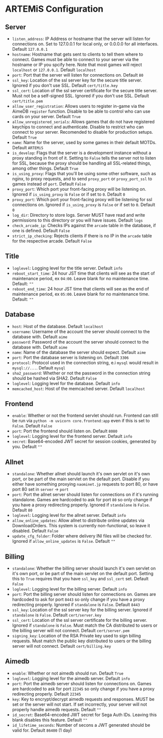 # ARTEMiS Configuration
## Server
- `listen_address`: IP Address or hostname that the server will listen for connections on. Set to 127.0.0.1 for local only, or 0.0.0.0 for all interfaces. Default `127.0.0.1`
- `hostname`: Hostname that gets sent to clients to tell them where to connect. Games must be able to connect to your server via the hostname or IP you spcify here. Note that most games will reject `localhost` or `127.0.0.1`. Default `localhost`
- `port`: Port that the server will listen for connections on. Default `80`
- `ssl_key`: Location of the ssl server key for the secure title server. Ignored if you don't use SSL. Default `cert/title.key`
- `ssl_cert`: Location of the ssl server certificate for the secure title server. Must not be a self-signed SSL. Ignored if you don't use SSL. Default `cert/title.pem`
- `allow_user_registration`: Allows users to register in-game via the AimeDB `register` function. Disable to be able to control who can use cards on your server. Default `True`
- `allow_unregistered_serials`: Allows games that do not have registered keychips to connect and authenticate. Disable to restrict who can connect to your server. Recomended to disable for production setups. Default `True`
- `name`: Name for the server, used by some games in their default MOTDs. Default `ARTEMiS`
- `is_develop`: Flags that the server is a development instance without a proxy standing in front of it. Setting to `False` tells the server not to listen for SSL, because the proxy should be handling all SSL-related things, among other things. Default `True`
- `is_using_proxy`: Flags that you'll be using some other software, such as nginx, to proxy requests, and to send `proxy_port` or `proxy_port_ssl` to games instead of `port`. Default `False`
- `proxy_port`: Which port your front-facing proxy will be listening on. Ignored if `is_using_proxy` is `False` or if set to `0`. Default `0`
- `proxy_port`: Which port your front-facing proxy will be listening for ssl connections on. Ignored if `is_using_proxy` is `False` or if set to `0`. Default `0`
- `log_dir`: Directory to store logs. Server MUST have read and write permissions to this directory or you will have issues. Default `logs`
- `check_arcade_ip`: Checks IPs against the `arcade` table in the database, if one is defined. Default `False`
- `strict_ip_checking`: Rejects clients if there is no IP in the `arcade` table for the respective arcade. Default `False`
## Title
- `loglevel`: Logging level for the title server. Default `info`
- `reboot_start_time`: 24 hour JST time that clients will see as the start of maintenance period, ex `04:00`. Leave blank for no maintenance time. Default: `""`
- `reboot_end_time`: 24 hour JST time that clients will see as the end of maintenance period, ex `05:00`. Leave blank for no maintenance time. Default: `""`
## Database
- `host`: Host of the database. Default `localhost`
- `username`: Username of the account the server should connect to the database with. Default `aime`
- `password`: Password of the account the server should connect to the database with. Default `aime`
- `name`: Name of the database the server should expect. Default `aime`
- `port`: Port the database server is listening on. Default `3306`
- `protocol`: Protocol used in the connection string, e.i `mysql` would result in `mysql://...`. Default `mysql`
- `sha2_password`: Whether or not the password in the connection string should be hashed via SHA2. Default `False`
- `loglevel`: Logging level for the database. Default `info`
- `memcached_host`: Host of the memcached server. Default `localhost`
## Frontend
- `enable`: Whether or not the frontend servlet should run. Frontend can still be run via `python -m uvicorn core.frontend:app` even if this is set to `False`. Default `False`
- `port`: Port the frontend should listen on. Default `8080`
- `loglevel`: Logging level for the frontend server. Default `info`
- `secret`: Base64-encoded JWT secret for session cookies, generated by you. Default `""`
## Allnet
- `standalone`: Whether allnet should launch it's own servlet on it's own port, or be part of the main servlet on the default port. Disable if you either have something proxying `naominet.jp` requests to port 80, or have port 80 set in `server` -> `port`
- `port`: Port the allnet server should listen for connections on if it's running standalone. Games are hardcoded to ask for port `80` so only change if you have a proxy redirecting properly. Ignored if `standalone` is `False`. Default `80`
- `loglevel`: Logging level for the allnet server. Default `info`
- `allow_online_updates`: Allow allnet to distribute online updates via DownloadOrders. This system is currently non-functional, so leave it disabled. Default `False`
- `update_cfg_folder`: Folder where delivery INI files will be checked for. Ignored if `allow_online_updates` is `False`. Default `""`
## Billing
- `standalone`: Whether the billing server should launch it's own servlet on it's own port, or be part of the main servlet on the default port. Setting this to `True` requires that you have `ssl_key` and `ssl_cert` set. Default `False`
- `loglevel`: Logging level for the billing server. Default `info`
- `port`: Port the billing server should listen for connections on. Games are hardcoded to ask for port `8443` so only change if you have a proxy redirecting properly. Ignored if `standalone` is `False`. Default `8443`
- `ssl_key`: Location of the ssl server key for the billing server. Ignored if `standalone` is `False`. Default `cert/server.key`
- `ssl_cert`: Location of the ssl server certificate for the billing server. Ignored if `standalone` is `False`.  Must match the CA distributed to users or the billing server will not connect. Default `cert/server.pem`
- `signing_key`: Location of the RSA Private key used to sign billing requests. Must match the public key distributed to users or the billing server will not connect. Default `cert/billing.key`
## Aimedb
- `enable`: Whether or not aimedb should run. Default `True`
- `loglevel`: Logging level for the aimedb server. Default `info`
- `port`: Port the aimedb server should listen for connections on. Games are hardcoded to ask for port `22345` so only change if you have a proxy redirecting properly. Default `22345`
- `key`: Key to encrypt/decrypt aimedb requests and responses. MUST be set or the server will not start. If set incorrectly, your server will not properly handle aimedb requests. Default `""`
- `id_secret`: Base64-encoded JWT secret for Sega Auth IDs. Leaving this blank disables this feature. Default `""`
- `id_lifetime_seconds`: Number of secons a JWT generated should be valid for. Default `86400` (1 day)
